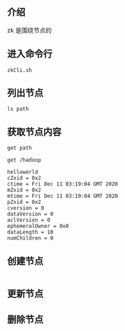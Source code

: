 ## 介绍
zk 是围绕节点的

## 进入命令行
```
zkCli.sh
```

## 列出节点
```
ls path
```

## 获取节点内容
```
get path
```

```
get /hadoop

helloworld
cZxid = 0x2
ctime = Fri Dec 11 03:19:04 GMT 2020
mZxid = 0x2
mtime = Fri Dec 11 03:19:04 GMT 2020
pZxid = 0x2
cversion = 0
dataVersion = 0
aclVersion = 0
ephemeralOwner = 0x0
dataLength = 10
numChildren = 0
```

## 创建节点

```
```



## 更新节点

## 删除节点